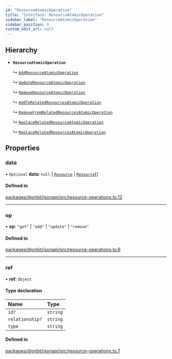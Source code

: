 ```yaml
---
id: "ResourceAtomicOperation"
title: "Interface: ResourceAtomicOperation"
sidebar_label: "ResourceAtomicOperation"
sidebar_position: 0
custom_edit_url: null
---
```


## Hierarchy

- **`ResourceAtomicOperation`**

  ↳ [`AddResourceAtomicOperation`](AddResourceAtomicOperation.md)

  ↳ [`UpdateResourceAtomicOperation`](UpdateResourceAtomicOperation.md)

  ↳ [`RemoveResourceAtomicOperation`](RemoveResourceAtomicOperation.md)

  ↳ [`AddToRelatedResourcesAtomicOperation`](AddToRelatedResourcesAtomicOperation.md)

  ↳ [`RemoveFromRelatedResourcesAtomicOperation`](RemoveFromRelatedResourcesAtomicOperation.md)

  ↳ [`ReplaceRelatedResourceAtomicOperation`](ReplaceRelatedResourceAtomicOperation.md)

  ↳ [`ReplaceRelatedResourcesAtomicOperation`](ReplaceRelatedResourcesAtomicOperation.md)

## Properties

### data

• `Optional` **data**: ``null`` \| [`Resource`](Resource.md) \| [`Resource`](Resource.md)[]

#### Defined in

[packages/@orbit/jsonapi/src/resource-operations.ts:12](https://github.com/orbitjs/orbit/blob/6e0cbd41/packages/@orbit/jsonapi/src/resource-operations.ts#L12)

___

### op

• **op**: ``"get"`` \| ``"add"`` \| ``"update"`` \| ``"remove"``

#### Defined in

[packages/@orbit/jsonapi/src/resource-operations.ts:6](https://github.com/orbitjs/orbit/blob/6e0cbd41/packages/@orbit/jsonapi/src/resource-operations.ts#L6)

___

### ref

• **ref**: `Object`

#### Type declaration

| Name | Type |
| :------ | :------ |
| `id?` | `string` |
| `relationship?` | `string` |
| `type` | `string` |

#### Defined in

[packages/@orbit/jsonapi/src/resource-operations.ts:7](https://github.com/orbitjs/orbit/blob/6e0cbd41/packages/@orbit/jsonapi/src/resource-operations.ts#L7)
